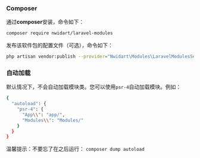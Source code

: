 ### Composer

通过**composer**安装，命令如下：

```bash
composer require nwidart/laravel-modules
```

发布该软件包的配置文件（可选），命令如下：

```bash
php artisan vendor:publish --provider="Nwidart\Modules\LaravelModulesServiceProvider"
```

### 自动加载

默认情况下，不会自动加载模块类。您可以使用`psr-4`自动加载模块。例如：

```bash
{
  "autoload": {
    "psr-4": {
      "App\\": "app/",
      "Modules\\": "Modules/"
    }
  }
}
```

温馨提示：不要忘了在之后运行： `composer dump autoload`

